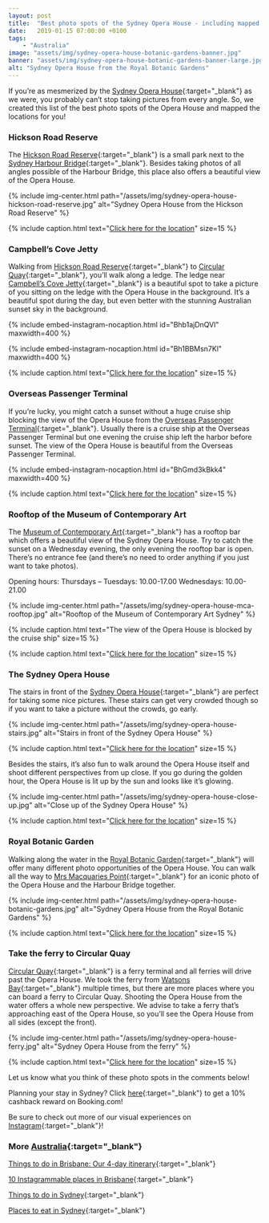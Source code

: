 ```yaml
---
layout: post
title:  "Best photo spots of the Sydney Opera House - including mapped locations"
date:   2019-01-15 07:00:00 +0100
tags:
    - "Australia"
image: "assets/img/sydney-opera-house-botanic-gardens-banner.jpg"
banner: "assets/img/sydney-opera-house-botanic-gardens-banner-large.jpg"
alt: "Sydney Opera House from the Royal Botanic Gardens"
---
```


If you’re as mesmerized by the [Sydney Opera House][opera house]{:target="_blank"} as we were, you probably can’t stop taking pictures from every angle. So, we created this list of the best photo spots of the Opera House and mapped the locations for you!

### Hickson Road Reserve

The [Hickson Road Reserve][hickson road reserve]{:target="_blank"} is a small park next to the [Sydney Harbour Bridge][harbour bridge]{:target="_blank"}. Besides taking photos of all angles possible of the Harbour Bridge, this place also offers a beautiful view of the Opera House. 

{% include img-center.html path="/assets/img/sydney-opera-house-hickson-road-reserve.jpg" alt="Sydney Opera House from the Hickson Road Reserve" %}

{% include caption.html text="<a target='_blank' href='https://goo.gl/maps/8S5hDryFWVs'>Click here for the location</a>" size=15 %}

### Campbell’s Cove Jetty

Walking from [Hickson Road Reserve][hickson road reserve]{:target="_blank"} to [Circular Quay][circular quay]{:target="_blank"}, you’ll walk along a ledge. The ledge near [Campbell’s Cove Jetty][campbells cove jetty]{:target="_blank"} is a beautiful spot to take a picture of you sitting on the ledge with the Opera House in the background. It’s a beautiful spot during the day, but even better with the stunning Australian sunset sky in the background. 

{% include embed-instagram-nocaption.html id="Bhb1ajDnQVl" maxwidth=400 %}

{% include embed-instagram-nocaption.html id="Bh1BBMsn7Kl" maxwidth=400 %}

{% include caption.html text="<a target='_blank' href='https://goo.gl/maps/6zfSyqMfwrx'>Click here for the location</a>" size=15 %}

### Overseas Passenger Terminal

If you’re lucky, you might catch a sunset without a huge cruise ship blocking the view of the Opera House from the [Overseas Passenger Terminal][overseas passenger terminal]{:target="_blank"}. Usually there is a cruise ship at the Overseas Passenger Terminal but one evening the cruise ship left the harbor before sunset. The view of the Opera House is beautiful from the Overseas Passenger Terminal.

{% include embed-instagram-nocaption.html id="BhGmd3kBkk4" maxwidth=400 %}

{% include caption.html text="<a target='_blank' href='https://goo.gl/maps/ZaeGb6NmyTL2'>Click here for the location</a>" size=15 %}

### Rooftop of the Museum of Contemporary Art

The [Museum of Contemporary Art][mca]{:target="_blank"} has a rooftop bar which offers a beautiful view of the Sydney Opera House. Try to catch the sunset on a Wednesday evening, the only evening the rooftop bar is open.
There’s no entrance fee (and there’s no need to order anything if you just want to take photos).

Opening hours:
Thursdays – Tuesdays: 10.00-17.00
Wednesdays: 10.00-21.00

{% include img-center.html path="/assets/img/sydney-opera-house-mca-rooftop.jpg" alt="Rooftop of the Museum of Contemporary Art Sydney" %}

{% include caption.html text="The view of the Opera House is blocked by the cruise ship" size=15 %}

{% include caption.html text="<a target='_blank' href='https://goo.gl/maps/QJivvRWZYqJ2'>Click here for the location</a>" size=15 %}

### The Sydney Opera House

The stairs in front of the [Sydney Opera House][opera house]{:target="_blank"} are perfect for taking some nice pictures. These stairs can get very crowded though so if you want to take a picture without the crowds, go early.

{% include img-center.html path="/assets/img/sydney-opera-house-stairs.jpg" alt="Stairs in front of the Sydney Opera House" %}

{% include caption.html text="<a target='_blank' href='https://goo.gl/maps/C7gL9jVGP482'>Click here for the location</a>" size=15 %}

Besides the stairs, it’s also fun to walk around the Opera House itself and shoot different perspectives from up close. If you go during the golden hour, the Opera House is lit up by the sun and looks like it’s glowing. 

{% include img-center.html path="/assets/img/sydney-opera-house-close-up.jpg" alt="Close up of the Sydney Opera House" %}

{% include caption.html text="<a target='_blank' href='https://goo.gl/maps/n5kTKZ7zvC72'>Click here for the location</a>" size=15 %}

### Royal Botanic Garden

Walking along the water in the [Royal Botanic Garden][royal botanic garden]{:target="_blank"} will offer many different photo opportunities of the Opera House. You can walk all the way to [Mrs Macquaries Point][mrs macquaries point]{:target="_blank"} for an iconic photo of the Opera House and the Harbour Bridge together. 

{% include img-center.html path="/assets/img/sydney-opera-house-botanic-gardens.jpg" alt="Sydney Opera House from the Royal Botanic Gardens" %}

{% include caption.html text="<a target='_blank' href='https://goo.gl/maps/dNYUVNq419t'>Click here for the location</a>" size=15 %}

### Take the ferry to Circular Quay

[Circular Quay][circular quay]{:target="_blank"} is a ferry terminal and all ferries will drive past the Opera House. We took the ferry from [Watsons Bay][watsons bay]{:target="_blank"} multiple times, but there are more places where you can board a ferry to Circular Quay. Shooting the Opera House from the water offers a whole new perspective. We advise to take a ferry that’s approaching east of the Opera House, so you’ll see the Opera House from all sides (except the front). 

{% include img-center.html path="/assets/img/sydney-opera-house-ferry.jpg" alt="Sydney Opera House from the ferry" %}

{% include caption.html text="<a target='_blank' href='https://goo.gl/maps/xr7ifBWnS8o'>Click here for the location</a>" size=15 %}

Let us know what you think of these photo spots in the comments below!

Planning your stay in Sydney? Click [here][booking.com]{:target="_blank"} to get a 10% cashback reward on Booking.com! 

Be sure to check out more of our visual experiences on [Instagram][instagram]{:target="_blank"}!

### More [Australia][australia]{:target="_blank"}

[Things to do in Brisbane: Our 4-day itinerary][brisbane itinerary]{:target="_blank"}

[10 Instagrammable places in Brisbane][instagrammable brisbane]{:target="_blank"}

[Things to do in Sydney][sydney itinerary]{:target="_blank"}

[Places to eat in Sydney][sydney eat]{:target="_blank"}

[instagram]: https://instagram.com/kipamojo 
[booking.com]: https://www.booking.com/s/35_6/joshsn24
[opera house]: https://goo.gl/maps/oMD52gtpSPs
[hickson road reserve]: https://goo.gl/maps/8S5hDryFWVs
[harbour bridge]: https://goo.gl/maps/oVPLYyYHVtP2
[circular quay]: https://goo.gl/maps/3wovhrqMuzp
[campbells cove jetty]: https://goo.gl/maps/E6VRTKzfpzt
[overseas passenger terminal]: https://goo.gl/maps/wohdELEfYwy
[mca]: https://goo.gl/maps/QJivvRWZYqJ2
[royal botanic garden]: https://goo.gl/maps/hXb3mzYviAH2
[mrs macquaries point]: https://goo.gl/maps/18q6u6iaAdP2
[watsons bay]: https://goo.gl/maps/KLKWWkXkmG52

[australia]: https://kipamojo.world/tags.html#australia
[brisbane itinerary]: https://kipamojo.world/2018/11/05/Things-to-do-in-Brisbane-Our-4-days-itinerary.html 
[instagrammable brisbane]: https://kipamojo.world/2018/11/12/10-Instagrammable-places-in-Brisbane.html 
[sydney itinerary]: https://kipamojo.world/2018/11/18/Things-to-do-in-Sydney.html
[sydney eat]: https://kipamojo.world/2018/11/26/Places-to-eat-in-Sydney.html

